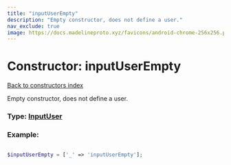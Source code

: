 ```yaml
---
title: "inputUserEmpty"
description: "Empty constructor, does not define a user."
nav_exclude: true
image: https://docs.madelineproto.xyz/favicons/android-chrome-256x256.png
---
```

# Constructor: inputUserEmpty  
[Back to constructors index](/API_docs/constructors/index.html)



Empty constructor, does not define a user.




### Type: [InputUser](/API_docs/types/InputUser.html)


### Example:

```php

$inputUserEmpty = ['_' => 'inputUserEmpty'];
```  
